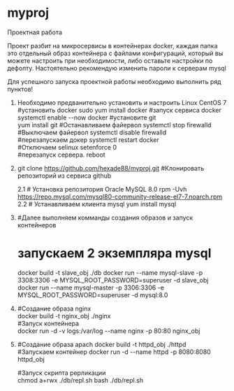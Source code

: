 # myproj
Проектная работа

Проект разбит на микросервисы в контейнерах docker, каждая папка это отдельный образ контейнера
с файлами конфигураций, который вы можете настроить при необходимости, либо оставьте настройки по дефолту.
Настоятельно рекомендую изменить пароли к серверам mysql

Для успешного запуска проектной работы необходимо выполнить ряд пунктов!

1.  Необходимо предванительно установить и настроить Linux CentOS 7
     #установить docker
          sudo yum install docker
     #запуск сервиса docker
          systemctl enable --now docker
     #установите git   
          yum install git
     #Останавливаем файервол
          systemctl stop firewalld   
     #Выключаем файервол
          systemctl disable firewalld  
     #перезапускаем докер
          systemctl restart docker  
     #Отключаем selinux
          setenforce 0   
     #перезапуск сервера.
          reboot                          

2.  git clone https://github.com/hexade88/myproj.git  #Клонировать репозиторий из сервиса github
     
     2.1 # Установка репозитория Oracle MySQL 8.0
          rpm -Uvh https://repo.mysql.com/mysql80-community-release-el7-7.noarch.rpm
     2.2 # Устанавливаем клиента mysql
          yum install mysql

3.   #Далее выполняем комманды создания образов и запуск контейнеров   
     # запускаем 2 экземпляра mysql
     docker build -t slave_obj ./db
     docker run --name mysql-slave -p 3308:3306 -e MYSQL_ROOT_PASSWORD=superuser -d slave_obj
     docker run --name mysql-master -p 3306:3306 -e MYSQL_ROOT_PASSWORD=superuser -d mysql:8.0

4.   #Создание образа nginx   
          docker build -t nginx_obj ./nginx    
     #Запуск контейнера                                        
          docker run -d -v logs:/var/log --name nginx -p 80:80 nginx_obj               

5.   #Создание образа apach
          docker build -t httpd_obj ./httpd                                     
     #Запускаем контейнер
          docker run -d --name httpd -p 8080:8080 httpd_obj        

     #Запуск скрипта рерликации             
     chmod a+rwx ./db/repl.sh
     bash ./db/repl.sh